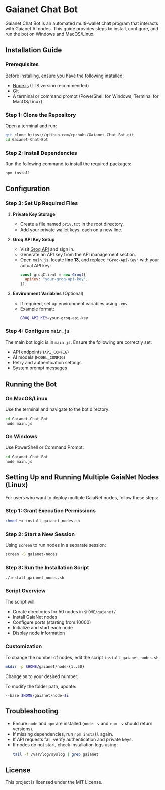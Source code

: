 # Gaianet Chat Bot

Gaianet Chat Bot is an automated multi-wallet chat program that interacts with Gaianet AI nodes. This guide provides steps to install, configure, and run the bot on Windows and MacOS/Linux.

## Installation Guide

### Prerequisites
Before installing, ensure you have the following installed:

- [Node.js](https://nodejs.org/) (LTS version recommended)
- [Git](https://git-scm.com/)
- A terminal or command prompt (PowerShell for Windows, Terminal for MacOS/Linux)

### Step 1: Clone the Repository
Open a terminal and run:
```sh
git clone https://github.com/rpchubs/Gaianet-Chat-Bot.git
cd Gaianet-Chat-Bot
```

### Step 2: Install Dependencies
Run the following command to install the required packages:
```sh
npm install
```

## Configuration

### Step 3: Set Up Required Files
1. **Private Key Storage**
   - Create a file named `priv.txt` in the root directory.
   - Add your private wallet keys, each on a new line.

2. **Groq API Key Setup**
   - Visit [Groq API](https://console.groq.com/) and sign in.
   - Generate an API key from the API management section.
   - Open `main.js`, locate **line 13**, and replace `"Groq-Api-Key"` with your actual API key:
     ```js
     const groqClient = new Groq({
       apiKey: "your-groq-api-key",
     });
     ```

3. **Environment Variables** (Optional)
   - If required, set up environment variables using `.env`.
   - Example format:
     ```sh
     GROQ_API_KEY=your-groq-api-key
     ```

### Step 4: Configure `main.js`
The main bot logic is in `main.js`. Ensure the following are correctly set:
- API endpoints (`API_CONFIG`)
- AI models (`MODEL_CONFIG`)
- Retry and authentication settings
- System prompt messages

## Running the Bot

### On MacOS/Linux
Use the terminal and navigate to the bot directory:
```sh
cd Gaianet-Chat-Bot
node main.js
```

### On Windows
Use PowerShell or Command Prompt:
```sh
cd Gaianet-Chat-Bot
node main.js
```

## Setting Up and Running Multiple GaiaNet Nodes (Linux)
For users who want to deploy multiple GaiaNet nodes, follow these steps:

### Step 1: Grant Execution Permissions
```sh
chmod +x install_gaianet_nodes.sh
```

### Step 2: Start a New Session
Using `screen` to run nodes in a separate session:
```sh
screen -S gaianet-nodes
```

### Step 3: Run the Installation Script
```sh
./install_gaianet_nodes.sh
```

### Script Overview
The script will:
- Create directories for 50 nodes in `$HOME/gaianet/`
- Install GaiaNet nodes
- Configure ports (starting from 10000)
- Initialize and start each node
- Display node information

### Customization
To change the number of nodes, edit the script `install_gaianet_nodes.sh`:
```sh
mkdir -p $HOME/gaianet/node-{1..50}
```
Change `50` to your desired number.

To modify the folder path, update:
```sh
--base $HOME/gaianet/node-$i
```

## Troubleshooting
- Ensure `node` and `npm` are installed (`node -v` and `npm -v` should return versions).
- If missing dependencies, run `npm install` again.
- If API requests fail, verify authentication and private keys.
- If nodes do not start, check installation logs using:
  ```sh
  tail -f /var/log/syslog | grep gaianet
  ```

## License
This project is licensed under the MIT License.


